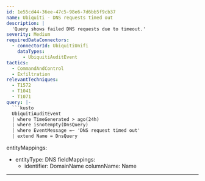 ```yaml
---
id: 1e55cd44-36ee-47c5-98e6-7d6bb5f9cb37
name: Ubiquiti - DNS requests timed out
description: |
  'Query shows failed DNS requests due to timeout.'
severity: Medium
requiredDataConnectors:
  - connectorId: UbiquitiUnifi
    dataTypes:
      - UbiquitiAuditEvent
tactics:
  - CommandAndControl
  - Exfiltration
relevantTechniques:
  - T1572
  - T1041
  - T1071
query: |-
  ```kusto
  UbiquitiAuditEvent
  | where TimeGenerated > ago(24h)
  | where isnotempty(DnsQuery)
  | where EventMessage =~ 'DNS request timed out'
  | extend Name = DnsQuery
  ```
entityMappings:
  - entityType: DNS
    fieldMappings:
      - identifier: DomainName
        columnName: Name
---
```


